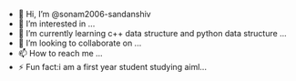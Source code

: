- 👋 Hi, I’m @sonam2006-sandanshiv
- 👀 I’m interested in  ...
- 🌱 I’m currently learning c++ data structure and python data structure ...
- 💞️ I’m looking to collaborate on ...
- 📫 How to reach me ...
- ⚡ Fun fact:i am a first year student studying aiml...

<!---
sonam2006-sandanshiv/sonam2006-sandanshiv is a ✨ special ✨ repository because its `README.md` (this file) appears on your GitHub profile.
You can click the Preview link to take a look at your changes.
--->
